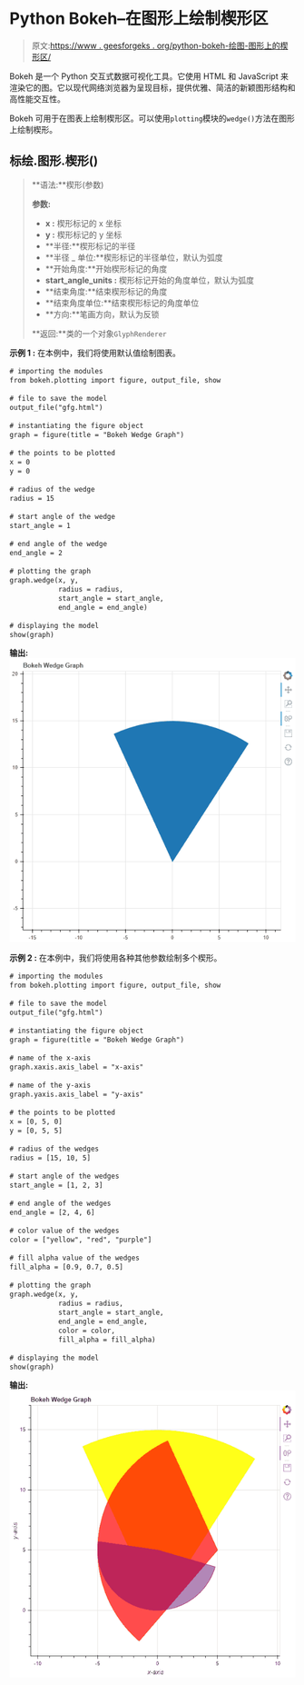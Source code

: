 # Python Bokeh–在图形上绘制楔形区

> 原文:[https://www . geesforgeks . org/python-bokeh-绘图-图形上的楔形区/](https://www.geeksforgeeks.org/python-bokeh-plotting-wedges-on-a-graph/)

Bokeh 是一个 Python 交互式数据可视化工具。它使用 HTML 和 JavaScript 来渲染它的图。它以现代网络浏览器为呈现目标，提供优雅、简洁的新颖图形结构和高性能交互性。

Bokeh 可用于在图表上绘制楔形区。可以使用`plotting`模块的`wedge()`方法在图形上绘制楔形。

## 标绘.图形.楔形()

> **语法:**楔形(参数)
> 
> **参数:**
> 
> *   **x :** 楔形标记的 x 坐标
> *   **y :** 楔形标记的 y 坐标
> *   **半径:**楔形标记的半径
> *   **半径 _ 单位:**楔形标记的半径单位，默认为弧度
> *   **开始角度:**开始楔形标记的角度
> *   **start_angle_units :** 楔形标记开始的角度单位，默认为弧度
> *   **结束角度:**结束楔形标记的角度
> *   **结束角度单位:**结束楔形标记的角度单位
> *   **方向:**笔画方向，默认为反锁
> 
> **返回:**类的一个对象`GlyphRenderer`

**示例 1 :** 在本例中，我们将使用默认值绘制图表。

```
# importing the modules
from bokeh.plotting import figure, output_file, show

# file to save the model
output_file("gfg.html")

# instantiating the figure object
graph = figure(title = "Bokeh Wedge Graph")

# the points to be plotted
x = 0
y = 0

# radius of the wedge
radius = 15

# start angle of the wedge
start_angle = 1

# end angle of the wedge
end_angle = 2

# plotting the graph
graph.wedge(x, y,
            radius = radius,
            start_angle = start_angle,
            end_angle = end_angle)

# displaying the model
show(graph)
```

**输出:**
![](img/7f2c7d3c68eb855d2a03b1e028b0baad.png)

**示例 2 :** 在本例中，我们将使用各种其他参数绘制多个楔形。

```
# importing the modules
from bokeh.plotting import figure, output_file, show

# file to save the model
output_file("gfg.html")

# instantiating the figure object
graph = figure(title = "Bokeh Wedge Graph")

# name of the x-axis 
graph.xaxis.axis_label = "x-axis"

# name of the y-axis 
graph.yaxis.axis_label = "y-axis"

# the points to be plotted
x = [0, 5, 0]
y = [0, 5, 5]

# radius of the wedges
radius = [15, 10, 5]

# start angle of the wedges
start_angle = [1, 2, 3]

# end angle of the wedges
end_angle = [2, 4, 6]

# color value of the wedges
color = ["yellow", "red", "purple"]

# fill alpha value of the wedges
fill_alpha = [0.9, 0.7, 0.5]

# plotting the graph
graph.wedge(x, y,
            radius = radius,
            start_angle = start_angle,
            end_angle = end_angle,
            color = color,
            fill_alpha = fill_alpha)

# displaying the model
show(graph)
```

**输出:**
![](img/b039fa03bd2520b2c349b64d97a2cbaf.png)